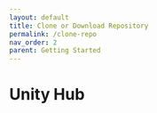```yaml
---
layout: default
title: Clone or Download Repository
permalink: /clone-repo
nav_order: 2
parent: Getting Started
---
```


# Unity Hub